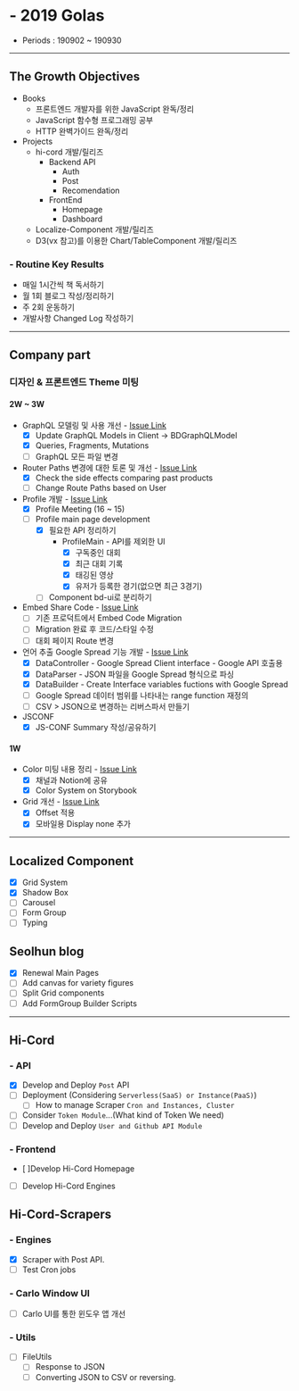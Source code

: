 # - 2019 Golas

- Periods : 190902 ~ 190930

---

## The Growth Objectives

- Books
  - 프론트엔드 개발자를 위한 JavaScript 완독/정리
  - JavaScript 함수형 프로그래밍 공부
  - HTTP 완벽가이드 완독/정리
- Projects
  - hi-cord 개발/릴리즈
    - Backend API
      - Auth
      - Post
      - Recomendation
    - FrontEnd
      - Homepage
      - Dashboard
  - Localize-Component 개발/릴리즈
  - D3(vx 참고)를 이용한 Chart/TableComponent 개발/릴리즈

### - Routine Key Results

- 매일 1시간씩 책 독서하기
- 월 1회 블로그 작성/정리하기
- 주 2회 운동하기
- 개발사항 Changed Log 작성하기

---

## Company part

### 디자인 & 프론트엔드 Theme 미팅


#### 2W ~ 3W

- GraphQL 모델링 및 사용 개선 - [Issue Link](https://github.com/ejnkr/bd-frontend/issues/38)
  - [x] Update GraphQL Models in Client -> BDGraphQLModel
  - [x] Queries, Fragments, Mutations
  - [ ] GraphQL 모든 파일 변경
- Router Paths 변경에 대한 토론 및 개선 - [Issue Link](https://github.com/ejnkr/bd-frontend/issues/37)
  - [x] Check the side effects comparing past products
  - [ ] Change Route Paths based on User
- Profile 개발 - [Issue Link](https://github.com/ejnkr/bd-frontend/issues/36)
  - [x] Profile Meeting (16 ~ 15)
  - [ ] Profile main page development
    - [x] 필요한 API 정리하기
      - ProfileMain - API를 제외한 UI
        - [x] 구독중인 대회
        - [x] 최근 대회 기록
        - [x] 태깅된 영상
        - [x] 유저가 등록한 경기(없으면 최근 3경기)
    - [ ] Component bd-ui로 분리하기
- Embed Share Code  - [Issue Link](https://github.com/ejnkr/bd-frontend/issues/44)
  - [ ] 기존 프로덕트에서 Embed Code Migration
  - [ ] Migration 완료 후 코드/스타일 수정
  - [ ] 대회 페이지 Route 변경
- 언어 추출 Google Spread 기능 개발 - [Issue Link](https://github.com/ejnkr/bd-frontend/issues/34)
  - [x] DataController - Google Spread Client interface - Google API 호출용
  - [x] DataParser - JSON 파일을 Google Spread 형식으로 파싱
  - [x] DataBuilder - Create Interface variables fuctions with Google Spread
  - [ ] Google Spread 데이터 범위를 나타내는 range function 재정의
  - [ ] CSV > JSON으로 변경하는 리버스파서 만들기
- JSCONF
  - [x] JS-CONF Summary 작성/공유하기

#### 1W

- Color 미팅 내용 정리 - [Issue Link](https://github.com/ejnkr/bd-ui/issues/116)
  - [x] 채널과 Notion에 공유
  - [x] Color System on Storybook
- Grid 개선 - [Issue Link](https://github.com/ejnkr/bd-ui/issues/107)
  - [x] Offset 적용
  - [x] 모바일용 Display none 추가

---

## Localized Component

- [x] Grid System
- [x] Shadow Box
- [ ] Carousel
- [ ] Form Group
- [ ] Typing

## Seolhun blog

- [x] Renewal Main Pages
- [ ] Add canvas for variety figures
- [ ] Split Grid components
- [ ] Add FormGroup Builder Scripts

---

## Hi-Cord

### - API

- [x] Develop and Deploy `Post` API
- [ ] Deployment (Considering `Serverless(SaaS) or Instance(PaaS)`)
  - [ ] How to manage Scraper `Cron and Instances, Cluster`
- [ ] Consider `Token Module`...(What kind of Token We need)
- [ ] Develop and Deploy `User and Github API Module`

### - Frontend

- [ ]Develop Hi-Cord Homepage
- [ ] Develop Hi-Cord Engines

## Hi-Cord-Scrapers

### - Engines

- [x] Scraper with Post API.
- [ ] Test Cron jobs

### - Carlo Window UI

- [ ] Carlo UI를 통한 윈도우 앱 개선

### - Utils

- [ ] FileUtils
  - [ ] Response to JSON
  - [ ] Converting JSON to CSV or reversing.
